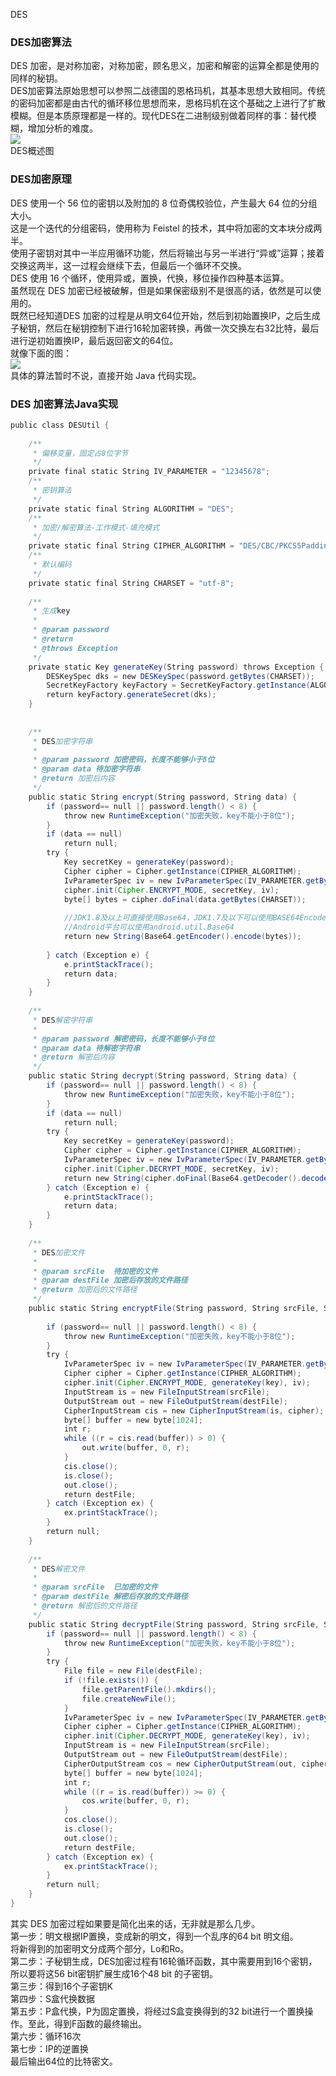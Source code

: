 DES
<a name="zzAwJ"></a>
###  DES加密算法
DES 加密，是对称加密，对称加密，顾名思义，加密和解密的运算全都是使用的同样的秘钥。<br />DES加密算法原始思想可以参照二战德国的恩格玛机，其基本思想大致相同。传统的密码加密都是由古代的循环移位思想而来，恩格玛机在这个基础之上进行了扩散模糊。但是本质原理都是一样的。现代DES在二进制级别做着同样的事：替代模糊，增加分析的难度。<br />![](https://cdn.nlark.com/yuque/0/2022/jpeg/396745/1666917579137-02fe6dd6-877c-4446-8f5e-a647d3164535.jpeg)<br />DES概述图
<a name="E83kK"></a>
### DES加密原理
DES 使用一个 56 位的密钥以及附加的 8 位奇偶校验位，产生最大 64 位的分组大小。<br />这是一个迭代的分组密码，使用称为 Feistel 的技术，其中将加密的文本块分成两半。<br />使用子密钥对其中一半应用循环功能，然后将输出与另一半进行“异或”运算；接着交换这两半，这一过程会继续下去，但最后一个循环不交换。<br />DES 使用 16 个循环，使用异或，置换，代换，移位操作四种基本运算。<br />虽然现在 DES 加密已经被破解，但是如果保密级别不是很高的话，依然是可以使用的。<br />既然已经知道DES 加密的过程是从明文64位开始，然后到初始置换IP，之后生成子秘钥，然后在秘钥控制下进行16轮加密转换，再做一次交换左右32比特，最后进行逆初始置换IP，最后返回密文的64位。<br />就像下面的图：<br />![](https://cdn.nlark.com/yuque/0/2022/png/396745/1666916820109-6587db5c-55a9-4a66-b98a-a2ab818b3a64.png#clientId=u8d5f9718-6c4d-4&from=paste&id=u9cdf9a64&originHeight=396&originWidth=423&originalType=url&ratio=1&rotation=0&showTitle=false&status=done&style=none&taskId=u6af46a20-56f1-4129-b394-6ba3311110e&title=)<br />具体的算法暂时不说，直接开始 Java 代码实现。
<a name="qZKFe"></a>
### DES 加密算法Java实现
```java
public class DESUtil {
 
    /**
     * 偏移变量，固定占8位字节
     */
    private final static String IV_PARAMETER = "12345678";
    /**
     * 密钥算法
     */
    private static final String ALGORITHM = "DES";
    /**
     * 加密/解密算法-工作模式-填充模式
     */
    private static final String CIPHER_ALGORITHM = "DES/CBC/PKCS5Padding";
    /**
     * 默认编码
     */
    private static final String CHARSET = "utf-8";
 
    /**
     * 生成key
     *
     * @param password
     * @return
     * @throws Exception
     */
    private static Key generateKey(String password) throws Exception {
        DESKeySpec dks = new DESKeySpec(password.getBytes(CHARSET));
        SecretKeyFactory keyFactory = SecretKeyFactory.getInstance(ALGORITHM);
        return keyFactory.generateSecret(dks);
    }
 
 
    /**
     * DES加密字符串
     *
     * @param password 加密密码，长度不能够小于8位
     * @param data 待加密字符串
     * @return 加密后内容
     */
    public static String encrypt(String password, String data) {
        if (password== null || password.length() < 8) {
            throw new RuntimeException("加密失败，key不能小于8位");
        }
        if (data == null)
            return null;
        try {
            Key secretKey = generateKey(password);
            Cipher cipher = Cipher.getInstance(CIPHER_ALGORITHM);
            IvParameterSpec iv = new IvParameterSpec(IV_PARAMETER.getBytes(CHARSET));
            cipher.init(Cipher.ENCRYPT_MODE, secretKey, iv);
            byte[] bytes = cipher.doFinal(data.getBytes(CHARSET));
 
            //JDK1.8及以上可直接使用Base64，JDK1.7及以下可以使用BASE64Encoder
            //Android平台可以使用android.util.Base64
            return new String(Base64.getEncoder().encode(bytes));
 
        } catch (Exception e) {
            e.printStackTrace();
            return data;
        }
    }
 
    /**
     * DES解密字符串
     *
     * @param password 解密密码，长度不能够小于8位
     * @param data 待解密字符串
     * @return 解密后内容
     */
    public static String decrypt(String password, String data) {
        if (password== null || password.length() < 8) {
            throw new RuntimeException("加密失败，key不能小于8位");
        }
        if (data == null)
            return null;
        try {
            Key secretKey = generateKey(password);
            Cipher cipher = Cipher.getInstance(CIPHER_ALGORITHM);
            IvParameterSpec iv = new IvParameterSpec(IV_PARAMETER.getBytes(CHARSET));
            cipher.init(Cipher.DECRYPT_MODE, secretKey, iv);
            return new String(cipher.doFinal(Base64.getDecoder().decode(data.getBytes(CHARSET))), CHARSET);
        } catch (Exception e) {
            e.printStackTrace();
            return data;
        }
    }
 
    /**
     * DES加密文件
     *
     * @param srcFile  待加密的文件
     * @param destFile 加密后存放的文件路径
     * @return 加密后的文件路径
     */
    public static String encryptFile(String password, String srcFile, String destFile) {
 
        if (password== null || password.length() < 8) {
            throw new RuntimeException("加密失败，key不能小于8位");
        }
        try {
            IvParameterSpec iv = new IvParameterSpec(IV_PARAMETER.getBytes(CHARSET));
            Cipher cipher = Cipher.getInstance(CIPHER_ALGORITHM);
            cipher.init(Cipher.ENCRYPT_MODE, generateKey(key), iv);
            InputStream is = new FileInputStream(srcFile);
            OutputStream out = new FileOutputStream(destFile);
            CipherInputStream cis = new CipherInputStream(is, cipher);
            byte[] buffer = new byte[1024];
            int r;
            while ((r = cis.read(buffer)) > 0) {
                out.write(buffer, 0, r);
            }
            cis.close();
            is.close();
            out.close();
            return destFile;
        } catch (Exception ex) {
            ex.printStackTrace();
        }
        return null;
    }
 
    /**
     * DES解密文件
     *
     * @param srcFile  已加密的文件
     * @param destFile 解密后存放的文件路径
     * @return 解密后的文件路径
     */
    public static String decryptFile(String password, String srcFile, String destFile) {
        if (password== null || password.length() < 8) {
            throw new RuntimeException("加密失败，key不能小于8位");
        }
        try {
            File file = new File(destFile);
            if (!file.exists()) {
                file.getParentFile().mkdirs();
                file.createNewFile();
            }
            IvParameterSpec iv = new IvParameterSpec(IV_PARAMETER.getBytes(CHARSET));
            Cipher cipher = Cipher.getInstance(CIPHER_ALGORITHM);
            cipher.init(Cipher.DECRYPT_MODE, generateKey(key), iv);
            InputStream is = new FileInputStream(srcFile);
            OutputStream out = new FileOutputStream(destFile);
            CipherOutputStream cos = new CipherOutputStream(out, cipher);
            byte[] buffer = new byte[1024];
            int r;
            while ((r = is.read(buffer)) >= 0) {
                cos.write(buffer, 0, r);
            }
            cos.close();
            is.close();
            out.close();
            return destFile;
        } catch (Exception ex) {
            ex.printStackTrace();
        }
        return null;
    }
}
```
其实 DES 加密过程如果要是简化出来的话，无非就是那么几步。<br />第一步：明文根据IP置换，变成新的明文，得到一个乱序的64 bit 明文组。<br />将新得到的加密明文分成两个部分，Lo和Ro。<br />第二步：子秘钥生成，DES加密过程有16轮循环函数，其中需要用到16个密钥，所以要将这56 bit密钥扩展生成16个48 bit 的子密钥。<br />第三步：得到16个子密钥K<br />第四步：S盒代换数据<br />第五步：P盒代换，P为固定置换，将经过S盒变换得到的32 bit进行一个置换操作。至此，得到F函数的最终输出。<br />第六步：循环16次<br />第七步：IP的逆置换<br />最后输出64位的比特密文。
